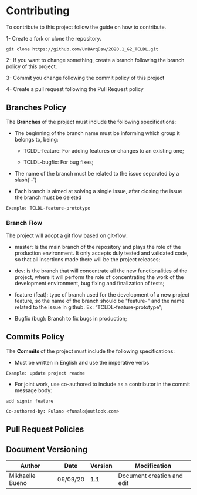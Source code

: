 # Contributing

To contribute to this project follow the guide on how to contribute.

1- Create a fork or clone the repository.
````Git
git clone https://github.com/UnBArqDsw/2020.1_G2_TCLDL.git
````
2- If you want to change something, create a branch following the branch policy of this project.

3- Commit you change following the commit policy of this project

4- Create a pull request following the Pull Request policy

## Branches Policy

The <b> Branches </b> of the project must include the following specifications:

* The beginning of the branch name must be informing which group it belongs to, being:
    * TCLDL-feature: For adding features or changes to an existing one; 

    * TCLDL-bugfix: For bug fixes;


* The name of the branch must be related to the issue separated by a slash('-')

* Each branch is aimed at solving a single issue, after closing the issue the branch must be deleted

````Git
Exemplo: TCLDL-feature-prototype
````
### Branch Flow

The project will adopt a git flow based on git-flow:

 * master: Is the main branch of the repository and plays the role of the production environment. It only accepts duly tested and validated code, so that all insertions made there will be the project releases;

 * dev: is the branch that will concentrate all the new functionalities of the project, where it will perform the role of concentrating the work of the development environment, bug fixing and finalization of tests;

 * feature (feat): type of branch used for the development of a new project feature, so the name of the branch should be "feature-" and the name related to the issue in github. Ex: “TCLDL-feature-prototype”;

 * Bugfix (bug): Branch to fix bugs in production;


## Commits Policy

The <b> Commits </b> of the project must include the following specifications:

* Must be written in English and use the imperative verbs

```` git
Example: update project readme
````

* For joint work, use co-authored to include as a contributor in the commit message body:
```` git
add signin feature

Co-authored-by: Fulano <funalo@outlook.com>
````

## Pull Request Policies



## Document Versioning
| Author | Date | Version | Modification |
|---|---|---|---|
| Mikhaelle Bueno| 06/09/20 | 1.1 | Document creation and edit |